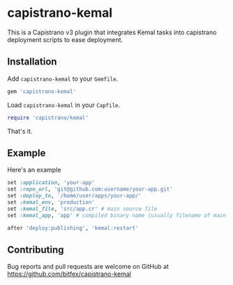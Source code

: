 # capistrano-kemal

This is a Capistrano v3 plugin that integrates Kemal tasks into capistrano deployment scripts to ease deployment.

## Installation

Add `capistrano-kemal` to your `Gemfile`.

```ruby
gem 'capistrano-kemal' 
```

Load `capistrano-kemal` in your `Capfile`.


```ruby
require 'capistrano/kemal'
```

That's it.

## Example

Here's an example 

```ruby
set :application, 'your-app'
set :repo_url, 'git@github.com:username/your-app.git'
set :deploy_to, '/home/user/apps/your-app/'
set :kemal_env, 'production'
set :kemal_file, 'src/app.cr' # main source file
set :kemal_app, 'app' # compiled binary name (usually filename of main source file without `.cr` extension)

after 'deploy:publishing', 'kemal:restart'
```
 
## Contributing

Bug reports and pull requests are welcome on GitHub at https://github.com/bitfex/capistrano-kemal

